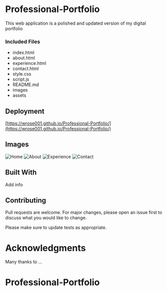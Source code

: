 # Professional-Portfolio

This web application is a polished and updated version of my digital portfolio

### Included Files

* index.html
* about.html
* experience.html
* contact.html
* style.css
* script.js
* README.md
* images
* assets




## Deployment

[https://wrose001.github.io/Professional-Portfolio/](https://wrose001.github.io/Professional-Portfolio/)

## Images

![Home](./images/shot1) 
![About](./images/shot2) 
![Experience](./images/shot3) 
![Contact](./images/shot4) 

## Built With

Add info

## Contributing

Pull requests are welcome. For major changes, please open an issue first to discuss what you would like to change.

Please make sure to update tests as appropriate.

# Acknowledgments

Many thanks to ...





# Professional-Portfolio